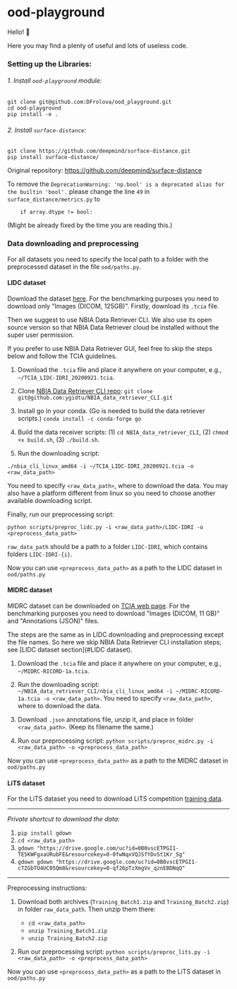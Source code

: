 # ood-playground

Hello! :vulcan_salute:

Here you may find a plenty of useful and lots of useless code.

### Setting up the Libraries:

###### 1. Install `ood-playground` module:

```
git clone git@github.com:DFrolova/ood_playground.git
cd ood-playground
pip install -e .
```

###### 2. Install `surface-distance`:
```
git clone https://github.com/deepmind/surface-distance.git
pip install surface-distance/
```

Original repository: https://github.com/deepmind/surface-distance

To remove the `DeprecationWarning: 'np.bool' is a deprecated alias
for the builtin 'bool'.` please change the line `49`
in `surface_distance/metrics.py` to

```
    if array.dtype != bool:
```

(Might be already fixed by the time you are reading this.)

### Data downloading and preprocessing

For all datasets you need to specify the local path 
to a folder with the preprocessed dataset in the file `ood/paths.py`.

#### LIDC dataset
Download the dataset
[here](https://wiki.cancerimagingarchive.net/display/Public/LIDC-IDRI).
For the benchmarking purposes you need to download only "Images (DICOM, 125GB)".
Firstly, download its `.tcia` file.

Then we suggest to use NBIA Data Retriever CLI.
We also use its open source version so that NBIA Data Retriever
cloud be installed without the super user permission.

If you prefer to use NBIA Data Retriever GUI,
feel free to skip the steps below and follow the TCIA guidelines.

1. Download the `.tcia` file and place it anywhere on your computer,
e.g., `~/TCIA_LIDC-IDRI_20200921.tcia`.

2. Clone
[NBIA Data Retriever CLI repo](https://github.com/ygidtu/NBIA_data_retriever_CLI):
`git clone git@github.com:ygidtu/NBIA_data_retriever_CLI.git`

3. Install go in your conda.
(Go is needed to build the data retriever scripts.)
`conda install -c conda-forge go`

4. Build the data receiver scripts:
(1) `cd NBIA_data_retriever_CLI`, (2) `chmod +x build.sh`, (3) `./build.sh`.
    
5. Run the downloading script:

```
./nbia_cli_linux_amd64 -i ~/TCIA_LIDC-IDRI_20200921.tcia -o <raw_data_path>
``` 


You need to specify `<raw_data_path>`, where to download the data.
You may also have a platform different from linux
so you need to choose another available downloading script.   

Finally, run our preprocessing script:

```
python scripts/preproc_lidc.py -i <raw_data_path>/LIDC-IDRI -o <preprocess_data_path>
```

`raw_data_path` should be a path to a folder `LIDC-IDRI`,
which contains folders `LIDC-IDRI-{i}`.

Now you can use `<preprocess_data_path>`
as a path to the LIDC dataset in `ood/paths.py`


#### MIDRC dataset

MIDRC dataset can be downloaded on
[TCIA web page](https://wiki.cancerimagingarchive.net/pages/viewpage.action?pageId=80969742).
For the benchmarking purposes you need to download "Images (DICOM, 11 GB)"
and "Annotations (JSON)" files.

The steps are the same as in LIDC downloading and preprocessing
except the file names.
So here we skip NBIA Data Retriever CLI installation steps;
see [LIDC dataset section](#LIDC dataset).

1. Download the `.tcia` file and place it anywhere on your computer,
e.g., `~/MIDRC-RICORD-1a.tcia`.

2. Run the downloading script:
`~/NBIA_data_retriever_CLI/nbia_cli_linux_amd64 -i ~/MIDRC-RICORD-1a.tcia -o <raw_data_path>`. 
You need to specify `<raw_data_path>`, where to download the data.

3. Download `.json` annotations file, unzip it, and place in folder `<raw_data_path>`.
(Keep its filename the same.)

4. Run our preprocessing script:
`python scripts/preproc_midrc.py -i <raw_data_path> -o <preprocess_data_path>`

Now you can use `<preprocess_data_path>`
as a path to the MIDRC dataset in `ood/paths.py`


#### LiTS dataset

For the LiTS dataset you need to download LiTS competition
[training data](https://competitions.codalab.org/competitions/17094).

*****

*Private shortcut to download the data:*


1. `pip install gdown`
2. `cd <raw_data_path>`
3. `gdown "https://drive.google.com/uc?id=0B0vscETPGI1-TE5KWFgxaURubFE&resourcekey=0-0fwNqxVQJSfYDvSt1Kr_Sg"`
4. `gdown gdown "https://drive.google.com/uc?id=0B0vscETPGI1-cTZGbTU4UC05Qm8&resourcekey=0-qf26pTzXmgVv_qznEBDNqQ"`

*****

Preprocessing instructions:

1. Download both archives (`Training_Batch1.zip` and `Training_Batch2.zip`) in folder
`raw_data_path`. Then unzip them there: 
    - `cd <raw_data_path>`
    - `unzip Training_Batch1.zip`
    - `unzip Training_Batch2.zip`
    
2. Run our preprocessing script:
`python scripts/preproc_lits.py -i <raw_data_path> -o <preprocess_data_path>`

Now you can use `<preprocess_data_path>`
as a path to the LiTS dataset in `ood/paths.py`
